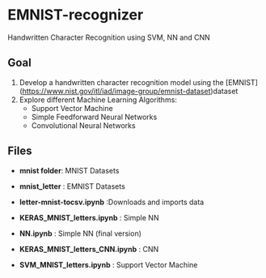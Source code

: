 # EMNIST-recognizer
Handwritten Character Recognition using SVM, NN and CNN


## Goal
1. Develop a handwritten character recognition model using the [EMNIST] (https://www.nist.gov/itl/iad/image-group/emnist-dataset)dataset 
2. Explore different Machine Learning Algorithms:
    - Support Vector Machine
    - Simple Feedforward Neural Networks
    - Convolutional Neural Networks

## Files
- __mnist folder__: MNIST Datasets

- __mnist_letter__ : EMNIST Datasets 

- __letter-mnist-tocsv.ipynb__ :Downloads and imports data

- __KERAS_MNIST_letters.ipynb__ : Simple NN

- __NN.ipynb__ : Simple NN (final version)

- __KERAS_MNIST_letters_CNN.ipynb__ : CNN

- __SVM_MNIST_letters.ipynb__ : Support Vector Machine 
